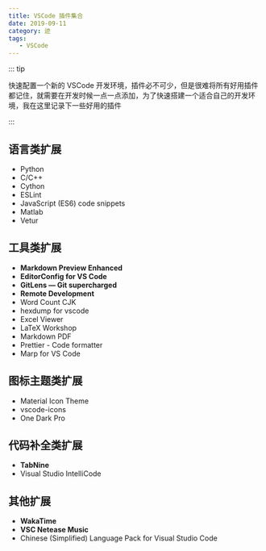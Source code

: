 ```yaml
---
title: VSCode 插件集合
date: 2019-09-11
category: 迹
tags:
   - VSCode
---
```


::: tip

快速配置一个新的 VSCode 开发环境，插件必不可少，但是很难将所有好用插件都记住，就需要在开发时候一点一点添加，为了快速搭建一个适合自己的开发环境，我在这里记录下一些好用的插件

:::

<!-- more -->

## 语言类扩展

-  Python
-  C/C++
-  Cython
-  ESLint
-  JavaScript (ES6) code snippets
-  Matlab
-  Vetur

## 工具类扩展

-  **Markdown Preview Enhanced**
-  **EditorConfig for VS Code**
-  **GitLens — Git supercharged**
-  **Remote Development**
-  Word Count CJK
-  hexdump for vscode
-  Excel Viewer
-  LaTeX Workshop
-  Markdown PDF
-  Prettier - Code formatter
-  Marp for VS Code

## 图标主题类扩展

-  Material Icon Theme
-  vscode-icons
-  One Dark Pro

## 代码补全类扩展

-  **TabNine**
-  Visual Studio IntelliCode

## 其他扩展

-  **WakaTime**
-  **VSC Netease Music**
-  Chinese (Simplified) Language Pack for Visual Studio Code
